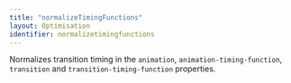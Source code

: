 ```yaml
---
title: "normalizeTimingFunctions"
layout: Optimisation
identifier: normalizetimingfunctions
---
```


<!-- This file was automatically generated. -->


Normalizes transition timing in the `animation`, `animation-timing-function`,
`transition` and `transition-timing-function` properties.
